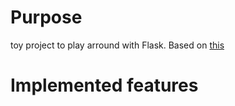 # Purpose

toy project to play arround with Flask. Based on [this](https://blog.miguelgrinberg.com/post/the-flask-mega-tutorial-part-i-hello-world)

# Implemented features

